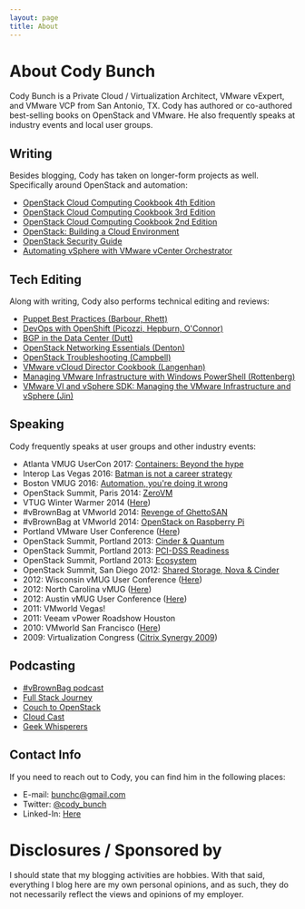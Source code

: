 ```yaml
---
layout: page
title: About
---
```


# About Cody Bunch

Cody Bunch is a Private Cloud / Virtualization Architect, VMware vExpert, and VMware VCP from San Antonio, TX. Cody has authored or co-authored best-selling books on OpenStack and VMware. He also frequently speaks at industry events and local user groups.

## Writing

Besides blogging, Cody has taken on longer-form projects as well. Specifically around OpenStack and automation:

* [OpenStack Cloud Computing Cookbook 4th Edition](https://smile.amazon.com/OpenStack-Cloud-Computing-Cookbook-networking/dp/1788398769/)
* [OpenStack Cloud Computing Cookbook 3rd Edition](https://www.amazon.com/OpenStack-Cloud-Computing-Cookbook-Third-ebook/dp/B00ZCECXOA)
* [OpenStack Cloud Computing Cookbook 2nd Edition](http://www.amazon.com/OpenStack-Cloud-Computing-Cookbook-Second-ebook/dp/B00FZMREUM/)
* [OpenStack: Building a Cloud Environment](https://www.amazon.com/OpenStack-Building-Environment-Alok-Shrivastwa-ebook/dp/B01M0IREB3/)
* [OpenStack Security Guide](http://docs.openstack.org/sec/)
* [Automating vSphere with VMware vCenter Orchestrator](http://www.amazon.com/Automating-vSphere-vCenter-Orchestrator-Technology/dp/0321799917/)

## Tech Editing

Along with writing, Cody also performs technical editing and reviews:

* [Puppet Best Practices (Barbour, Rhett)](https://www.amazon.com/Puppet-Best-Practices-Patterns-Maintainable/dp/1491923008/)
* [DevOps with OpenShift (Picozzi, Hepburn, O'Connor)](https://www.amazon.com/DevOps-OpenShift-Cloud-Deployments-Made/dp/1491975962/)
* [BGP in the Data Center (Dutt)](https://www.oreilly.com/library/view/bgp-in-the/9781491983416/)
* [OpenStack Networking Essentials (Denton)](https://www.amazon.com/OpenStack-Networking-Essentials-James-Denton/dp/1785283278/)
* [OpenStack Troubleshooting (Campbell)](https://www.amazon.com/Troubleshooting-OpenStack-Tony-Campbell/dp/1783986883/)
* [VMware vCloud Director Cookbook (Langenhan)](http://www.amazon.com/VMware-vCloud-Director-Cookbook-Langenhan-ebook/dp/B00G66TJV8/)
* [Managing VMware Infrastructure with Windows PowerShell (Rottenberg)](http://www.amazon.com/Managing-VMware-Infrastructure-Windows-PowerShell/dp/0982131402)
* [VMware VI and vSphere SDK: Managing the VMware Infrastructure and vSphere (Jin)](http://www.amazon.com/VMware-VI-vSphere-SDK-Infrastructure/dp/0137153635)

## Speaking

Cody frequently speaks at user groups and other industry events:

* Atlanta VMUG UserCon 2017: [Containers: Beyond the hype](https://blog.codybunch.com/2017/10/19/Atlanta-VMUG-Containers-Slides/)
* Interop Las Vegas 2016: [Batman is not a career strategy](http://info.interop.com/lasvegas/scheduler/speaker/bunch-cody.38403)
* Boston VMUG 2016: [Automation, you're doing it wrong](http://blog.codybunch.com/2016/06/20/Speaker-Notes-Slides-BOS-VMUG-2016/)
* OpenStack Summit, Paris 2014: [ZeroVM](https://www.youtube.com/watch?v=aBTD3rlUCr0)
* VTUG Winter Warmer 2014 ([Here](https://www.youtube.com/watch?v=6hPDZ4M0JOM))
* \#vBrownBag at VMworld 2014: [Revenge of GhettoSAN](https://www.youtube.com/watch?v=nPGH8K1c4PY)
* \#vBrownBag at VMworld 2014: [OpenStack on Raspberry Pi](https://www.youtube.com/watch?v=TD_YHx4iGsU)
* Portland VMware User Conference ([Here](http://www.vmug.com/p/cm/ld/fid=1353))
* OpenStack Summit, Portland 2013: [Cinder & Quantum](https://www.openstack.org/summit/portland-2013/session-videos/presentation/hands-on-configuration-workshop-with-cinder-and-openstack-networking)
* OpenStack Summit, Portland 2013: [PCI-DSS Readiness](https://www.openstack.org/summit/portland-2013/session-videos/presentation/practical-openstack-cloud-hardening-and-pci-dss-readiness)
* OpenStack Summit, Portland 2013: [Ecosystem](https://www.openstack.org/summit/portland-2013/session-videos/presentation/panel-discussion-enterprise-vendors-in-the-openstack-ecosystem)
* OpenStack Summit, San Diego 2012: [Shared Storage, Nova & Cinder](http://www.openstack.org/summit/san-diego-2012/openstack-summit-sessions/presentation/enterprise-volumes-and-shared-storage-support-in-nova-and-cinder)
* 2012: Wisconsin vMUG User Conference ([Here](http://professionalvmware.com/2012/06/wivmug-follow-up/))
* 2012: North Carolina vMUG ([Here](http://professionalvmware.com/2012/05/on-the-road-with-vco-north-carolina-user-summit/))
* 2012: Austin vMUG User Conference ([Here](http://professionalvmware.com/2012/03/on-the-road-with-vco-book/))
* 2011: VMworld Vegas!
* 2011: Veeam vPower Roadshow Houston
* 2010: VMworld San Francisco ([Here](http://professionalvmware.com/2010/09/vmworld-2010-storage-super-heavyweight-challenge/))
* 2009: Virtualization Congress ([Citrix Synergy 2009](http://www.virtualizationcongress.com/))

## Podcasting

* [#vBrownBag podcast](https://vbrownbag.com)
* [Full Stack Journey](https://packetpushers.net/podcast/full-stack-journey-021-continual-learning-cody-bunch/)
* [Couch to OpenStack](http://openstack.prov12n.com/about-couch-to-openstack/)
* [Cloud Cast](http://www.thecloudcast.net/2013/07/the-cloudcast-net-93-journey-from.html)
* [Geek Whisperers](http://geek-whisperers.com/2015/10/the-importance-of-being-a-mentor-with-cody-bunch-ep-98/)

## Contact Info

If you need to reach out to Cody, you can find him in the following places:

* E-mail: [bunchc@gmail.com](mailto:bunchc@gmail.com)
* Twitter: [@cody_bunch](http://twitter.com/cody_bunch)
* Linked-In: [Here](http://www.linkedin.com/pub/gerald-bunch/3/195/421)

# Disclosures / Sponsored by

I should state that my blogging activities are hobbies. With that said, everything I blog here are my own personal opinions, and as such, they do not necessarily reflect the views and opinions of my employer.
